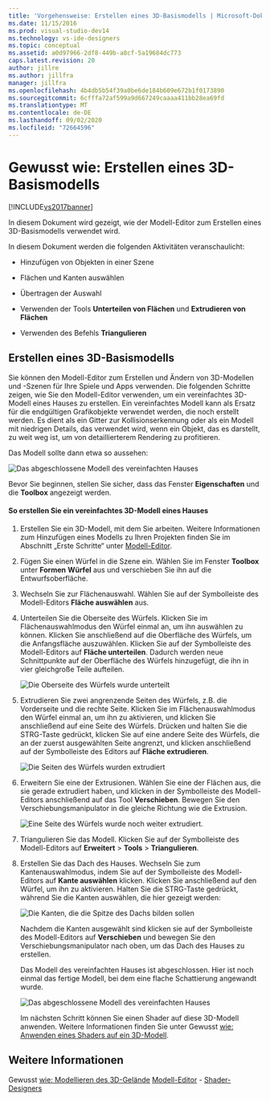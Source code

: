 ```yaml
---
title: 'Vorgehensweise: Erstellen eines 3D-Basismodells | Microsoft-Dokumentation'
ms.date: 11/15/2016
ms.prod: visual-studio-dev14
ms.technology: vs-ide-designers
ms.topic: conceptual
ms.assetid: a0d97966-2df8-449b-a8cf-5a19684dc773
caps.latest.revision: 20
author: jillre
ms.author: jillfra
manager: jillfra
ms.openlocfilehash: 4b4db5b54f39a0be6de184b609e672b1f0173890
ms.sourcegitcommit: 6cfffa72af599a9d667249caaaa411bb28ea69fd
ms.translationtype: MT
ms.contentlocale: de-DE
ms.lasthandoff: 09/02/2020
ms.locfileid: "72664596"
---
```

# <a name="how-to-create-a-basic-3-d-model"></a>Gewusst wie: Erstellen eines 3D-Basismodells
[!INCLUDE[vs2017banner](../includes/vs2017banner.md)]

In diesem Dokument wird gezeigt, wie der Modell-Editor zum Erstellen eines 3D-Basismodells verwendet wird.

 In diesem Dokument werden die folgenden Aktivitäten veranschaulicht:

- Hinzufügen von Objekten in einer Szene

- Flächen und Kanten auswählen

- Übertragen der Auswahl

- Verwenden der Tools **Unterteilen von Flächen** und **Extrudieren von Flächen**

- Verwenden des Befehls **Triangulieren**

## <a name="creating-a-basic-3-d-model"></a>Erstellen eines 3D-Basismodells
 Sie können den Modell-Editor zum Erstellen und Ändern von 3D-Modellen und -Szenen für Ihre Spiele und Apps verwenden. Die folgenden Schritte zeigen, wie Sie den Modell-Editor verwenden, um ein vereinfachtes 3D-Modell eines Hauses zu erstellen. Ein vereinfachtes Modell kann als Ersatz für die endgültigen Grafikobjekte verwendet werden, die noch erstellt werden. Es dient als ein Gitter zur Kollisionserkennung oder als ein Modell mit niedrigen Details, das verwendet wird, wenn ein Objekt, das es darstellt, zu weit weg ist, um von detaillierterem Rendering zu profitieren.

 Das Modell sollte dann etwa so aussehen:

 ![Das abgeschlossene Modell des vereinfachten Hauses](../designers/media/gfx-model-demo-house-final.png "gfx_model_demo_house_final")

 Bevor Sie beginnen, stellen Sie sicher, dass das Fenster **Eigenschaften** und die **Toolbox** angezeigt werden.

#### <a name="to-create-a-simplified-3-d-model-of-a-house"></a>So erstellen Sie ein vereinfachtes 3D-Modell eines Hauses

1. Erstellen Sie ein 3D-Modell, mit dem Sie arbeiten. Weitere Informationen zum Hinzufügen eines Modells zu Ihren Projekten finden Sie im Abschnitt „Erste Schritte“ unter [Modell-Editor](../designers/model-editor.md).

2. Fügen Sie einen Würfel in die Szene ein. Wählen Sie im Fenster **Toolbox** unter **Formen** **Würfel** aus und verschieben Sie ihn auf die Entwurfsoberfläche.

3. Wechseln Sie zur Flächenauswahl. Wählen Sie auf der Symbolleiste des Modell-Editors **Fläche auswählen** aus.

4. Unterteilen Sie die Oberseite des Würfels. Klicken Sie im Flächenauswahlmodus den Würfel einmal an, um ihn auswählen zu können. Klicken Sie anschließend auf die Oberfläche des Würfels, um die Anfangsfläche auszuwählen. Klicken Sie auf der Symbolleiste des Modell-Editors auf **Fläche unterteilen**. Dadurch werden neue Schnittpunkte auf der Oberfläche des Würfels hinzugefügt, die ihn in vier gleichgroße Teile aufteilen.

    ![Die Oberseite des Würfels wurde unterteilt](../designers/media/gfx-model-demo-house-subdiv.png "gfx_model_demo_house_subdiv")

5. Extrudieren Sie zwei angrenzende Seiten des Würfels, z.B. die Vorderseite und die rechte Seite. Klicken Sie im Flächenauswahlmodus den Würfel einmal an, um ihn zu aktivieren, und klicken Sie anschließend auf eine Seite des Würfels. Drücken und halten Sie die STRG-Taste gedrückt, klicken Sie auf eine andere Seite des Würfels, die an der zuerst ausgewählten Seite angrenzt, und klicken anschließend auf der Symbolleiste des Editors auf **Fläche extrudieren**.

    ![Die Seiten des Würfels wurden extrudiert](../designers/media/gfx-model-demo-house-extrude.png "gfx_model_demo_house_extrude")

6. Erweitern Sie eine der Extrusionen. Wählen Sie eine der Flächen aus, die sie gerade extrudiert haben, und klicken in der Symbolleiste des Modell-Editors anschließend auf das Tool **Verschieben**. Bewegen Sie den Verschiebungsmanipulator in die gleiche Richtung wie die Extrusion.

    ![Eine Seite des Würfels wurde noch weiter extrudiert.](../designers/media/gfx-model-demo-house-extend.png "gfx_model_demo_house_extend")

7. Triangulieren Sie das Modell. Klicken Sie auf der Symbolleiste des Modell-Editors auf **Erweitert** > **Tools** > **Triangulieren**.

8. Erstellen Sie das Dach des Hauses. Wechseln Sie zum Kantenauswahlmodus, indem Sie auf der Symbolleiste des Modell-Editors auf **Kante auswählen** klicken. Klicken Sie anschließend auf den Würfel, um ihn zu aktivieren. Halten Sie die STRG-Taste gedrückt, während Sie die Kanten auswählen, die hier gezeigt werden:

    ![Die Kanten, die die Spitze des Dachs bilden sollen](../designers/media/gfx-model-demo-house-edges.png "gfx_model_demo_house_edges")

    Nachdem die Kanten ausgewählt sind klicken sie auf der Symbolleiste des Modell-Editors auf **Verschieben** und bewegen Sie den Verschiebungsmanipulator nach oben, um das Dach des Hauses zu erstellen.

   Das Modell des vereinfachten Hauses ist abgeschlossen. Hier ist noch einmal das fertige Modell, bei dem eine flache Schattierung angewandt wurde.

   ![Das abgeschlossene Modell des vereinfachten Hauses](../designers/media/gfx-model-demo-house-final.png "gfx_model_demo_house_final")

   Im nächsten Schritt können Sie einen Shader auf diese 3D-Modell anwenden. Weitere Informationen finden Sie unter Gewusst [wie: Anwenden eines Shaders auf ein 3D-Modell](../designers/how-to-apply-a-shader-to-a-3-d-model.md).

## <a name="see-also"></a>Weitere Informationen
 Gewusst [wie: Modellieren des 3D-Gelände](../designers/how-to-model-3-d-terrain.md) [Modell-Editor](../designers/model-editor.md) - [Shader-Designers](../designers/shader-designer.md)
